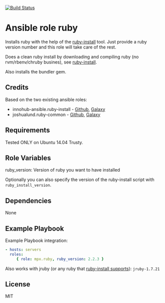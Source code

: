 [![Build Status](https://travis-ci.org/mediapeers/ansible-role-ruby.svg?branch=master)](https://travis-ci.org/mediapeers/ansible-role-ruby)

# Ansible role ruby

Installs ruby with the help of the [ruby-install](https://github.com/postmodern/ruby-install) tool. Just provide a ruby version
number and this role will take care of the rest.

Does a clean ruby install by downloading and compiling ruby (no rvm/rbenv/chruby busines),
see [ruby-install](https://github.com/postmodern/ruby-install).

Also installs the bundler gem.

## Credits
Based on the two existing ansible roles:
* innohub-ansible.ruby-install - [Github](https://github.com/innohub-ansible/ruby-install), [Galaxy](https://galaxy.ansible.com/list#/roles/1766)
* joshualund.ruby-common - [Github](https://github.com/jlund/ansible-ruby-common), [Galaxy](https://galaxy.ansible.com/list#/roles/143)

## Requirements
Tested ONLY on Ubuntu 14.04 Trusty.

## Role Variables
ruby_version: Version of ruby you want to have installed

Optionally you can also specify the version of the ruby-install script
with `ruby_install_version`.

## Dependencies
None

## Example Playbook
Example Playbook integration:
```yaml
- hosts: servers
  roles:
     { role: mpx.ruby, ruby_version: 2.2.3 }
```
Also works with jruby (or any ruby that [ruby-install supports](https://github.com/postmodern/ruby-install/blob/master/README.md)): `jruby-1.7.21`

## License
MIT
